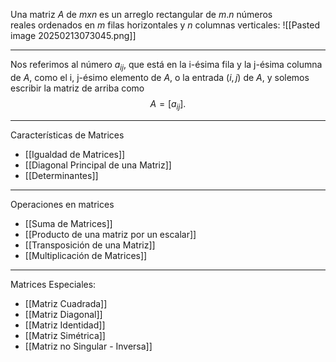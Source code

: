 Una matriz $A$ de $m x n$ es un arreglo rectangular de $m.n$ números reales ordenados en $m$ filas horizontales y $n$ columnas verticales:
![[Pasted image 20250213073045.png]]
***
Nos referimos al número $a_{ij}$, que está en la i-ésima fila y la j-ésima columna de $A$, como el i, j-ésimo elemento de $A$, o la entrada $(i, j)$ de $A$, y solemos escribir la matriz de arriba como $$A = [a_{ij}].$$
***
Características de Matrices
- [[Igualdad de Matrices]]
- [[Diagonal Principal de una Matriz]]
- [[Determinantes]]
***
Operaciones en matrices
- [[Suma de Matrices]]
- [[Producto de una matriz por un escalar]]
- [[Transposición de una Matriz]]
- [[Multiplicación de Matrices]]
***
Matrices Especiales:
- [[Matriz Cuadrada]]
- [[Matriz Diagonal]]
- [[Matriz Identidad]]
- [[Matriz Simétrica]]
- [[Matriz no Singular - Inversa]]